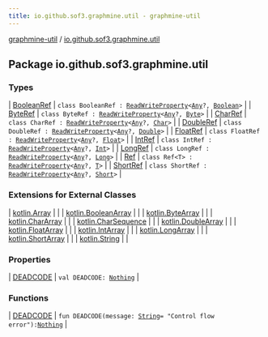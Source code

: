 ```yaml
---
title: io.github.sof3.graphmine.util - graphmine-util
---
```


[graphmine-util](../index.html) / [io.github.sof3.graphmine.util](./index.html)

## Package io.github.sof3.graphmine.util

### Types

| [BooleanRef](-boolean-ref/index.html) | `class BooleanRef : `[`ReadWriteProperty`](https://kotlinlang.org/api/latest/jvm/stdlib/kotlin.properties/-read-write-property/index.html)`<`[`Any`](https://kotlinlang.org/api/latest/jvm/stdlib/kotlin/-any/index.html)`?, `[`Boolean`](https://kotlinlang.org/api/latest/jvm/stdlib/kotlin/-boolean/index.html)`>` |
| [ByteRef](-byte-ref/index.html) | `class ByteRef : `[`ReadWriteProperty`](https://kotlinlang.org/api/latest/jvm/stdlib/kotlin.properties/-read-write-property/index.html)`<`[`Any`](https://kotlinlang.org/api/latest/jvm/stdlib/kotlin/-any/index.html)`?, `[`Byte`](https://kotlinlang.org/api/latest/jvm/stdlib/kotlin/-byte/index.html)`>` |
| [CharRef](-char-ref/index.html) | `class CharRef : `[`ReadWriteProperty`](https://kotlinlang.org/api/latest/jvm/stdlib/kotlin.properties/-read-write-property/index.html)`<`[`Any`](https://kotlinlang.org/api/latest/jvm/stdlib/kotlin/-any/index.html)`?, `[`Char`](https://kotlinlang.org/api/latest/jvm/stdlib/kotlin/-char/index.html)`>` |
| [DoubleRef](-double-ref/index.html) | `class DoubleRef : `[`ReadWriteProperty`](https://kotlinlang.org/api/latest/jvm/stdlib/kotlin.properties/-read-write-property/index.html)`<`[`Any`](https://kotlinlang.org/api/latest/jvm/stdlib/kotlin/-any/index.html)`?, `[`Double`](https://kotlinlang.org/api/latest/jvm/stdlib/kotlin/-double/index.html)`>` |
| [FloatRef](-float-ref/index.html) | `class FloatRef : `[`ReadWriteProperty`](https://kotlinlang.org/api/latest/jvm/stdlib/kotlin.properties/-read-write-property/index.html)`<`[`Any`](https://kotlinlang.org/api/latest/jvm/stdlib/kotlin/-any/index.html)`?, `[`Float`](https://kotlinlang.org/api/latest/jvm/stdlib/kotlin/-float/index.html)`>` |
| [IntRef](-int-ref/index.html) | `class IntRef : `[`ReadWriteProperty`](https://kotlinlang.org/api/latest/jvm/stdlib/kotlin.properties/-read-write-property/index.html)`<`[`Any`](https://kotlinlang.org/api/latest/jvm/stdlib/kotlin/-any/index.html)`?, `[`Int`](https://kotlinlang.org/api/latest/jvm/stdlib/kotlin/-int/index.html)`>` |
| [LongRef](-long-ref/index.html) | `class LongRef : `[`ReadWriteProperty`](https://kotlinlang.org/api/latest/jvm/stdlib/kotlin.properties/-read-write-property/index.html)`<`[`Any`](https://kotlinlang.org/api/latest/jvm/stdlib/kotlin/-any/index.html)`?, `[`Long`](https://kotlinlang.org/api/latest/jvm/stdlib/kotlin/-long/index.html)`>` |
| [Ref](-ref/index.html) | `class Ref<T> : `[`ReadWriteProperty`](https://kotlinlang.org/api/latest/jvm/stdlib/kotlin.properties/-read-write-property/index.html)`<`[`Any`](https://kotlinlang.org/api/latest/jvm/stdlib/kotlin/-any/index.html)`?, `[`T`](-ref/index.html#T)`>` |
| [ShortRef](-short-ref/index.html) | `class ShortRef : `[`ReadWriteProperty`](https://kotlinlang.org/api/latest/jvm/stdlib/kotlin.properties/-read-write-property/index.html)`<`[`Any`](https://kotlinlang.org/api/latest/jvm/stdlib/kotlin/-any/index.html)`?, `[`Short`](https://kotlinlang.org/api/latest/jvm/stdlib/kotlin/-short/index.html)`>` |

### Extensions for External Classes

| [kotlin.Array](kotlin.-array/index.html) |  |
| [kotlin.BooleanArray](kotlin.-boolean-array/index.html) |  |
| [kotlin.ByteArray](kotlin.-byte-array/index.html) |  |
| [kotlin.CharArray](kotlin.-char-array/index.html) |  |
| [kotlin.CharSequence](kotlin.-char-sequence/index.html) |  |
| [kotlin.DoubleArray](kotlin.-double-array/index.html) |  |
| [kotlin.FloatArray](kotlin.-float-array/index.html) |  |
| [kotlin.IntArray](kotlin.-int-array/index.html) |  |
| [kotlin.LongArray](kotlin.-long-array/index.html) |  |
| [kotlin.ShortArray](kotlin.-short-array/index.html) |  |
| [kotlin.String](kotlin.-string/index.html) |  |

### Properties

| [DEADCODE](-d-e-a-d-c-o-d-e.html) | `val DEADCODE: `[`Nothing`](https://kotlinlang.org/api/latest/jvm/stdlib/kotlin/-nothing/index.html) |

### Functions

| [DEADCODE](-d-e-a-d-c-o-d-e.html) | `fun DEADCODE(message: `[`String`](https://kotlinlang.org/api/latest/jvm/stdlib/kotlin/-string/index.html)` = "Control flow error"): `[`Nothing`](https://kotlinlang.org/api/latest/jvm/stdlib/kotlin/-nothing/index.html) |

